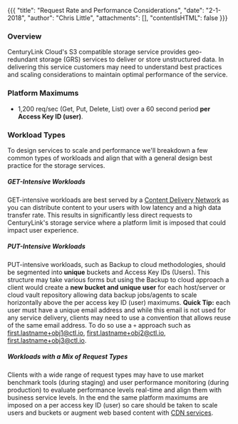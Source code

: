 {{{
  "title": "Request Rate and Performance Considerations",
  "date": "2-1-2018",
  "author": "Chris Little",
  "attachments": [],
  "contentIsHTML": false
}}}

### Overview
CenturyLink Cloud's S3 compatible storage service provides geo-redundant storage (GRS) services to deliver or store unstructured data. In delivering this service customers may need to understand best practices and scaling considerations to maintain optimal performance of the service.

### Platform Maximums
* 1,200 req/sec (Get, Put, Delete, List) over a 60 second period **per Access Key ID (user)**.

### Workload Types
To design services to scale and performance we'll breakdown a few common types of workloads and align that with a general design best practice for the storage services.

##### GET-Intensive Workloads
GET-intensive workloads are best served by a [Content Delivery Network](http://www.level3.com/en/products/content-delivery-network/) as you can distribute content to your users with low latency and a high data transfer rate. This results in significantly less direct requests to CenturyLink's storage service where a platform limit is imposed that could impact user experience.

##### PUT-Intensive Workloads
PUT-intensive workloads, such as Backup to cloud methodologies, should be segmented into **unique** buckets and Access Key IDs (Users). This structure may take various forms but using the Backup to cloud approach a client would create a **new bucket and unique user** for each host/server or cloud vault repository allowing data backup jobs/agents to scale horizontally above the per access key ID (user) maximums. **Quick Tip:** each user must have a unique email address and while this email is not used for any service delivery, clients may need to use a convention that allows reuse of the same email address. To do so use a ```+``` approach such as first.lastname+obj1@ctl.io, first.lastname+obj2@ctl.io, first.lastname+obj3@ctl.io.

##### Workloads with a Mix of Request Types
Clients with a wide range of request types may have to use market benchmark tools (during staging) and user performance monitoring (during production) to evaluate performance levels real-time and align them with business service levels. In the end the same platform maximums are imposed on a per access key ID (user) so care should be taken to scale users and buckets or augment web based content with [CDN services](http://www.level3.com/en/products/content-delivery-network/).
